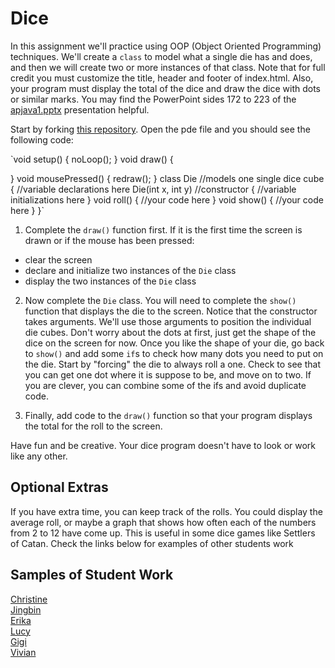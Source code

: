 Dice
====

In this assignment we'll practice using OOP (Object Oriented Programming) techniques. We'll create a `class` to model what a single die has and does, and then we will create two or more instances of that class. Note that for full credit you must customize the title, header and footer of index.html. Also, your program must display the total of the dice and draw the dice with dots or similar marks. You may find the PowerPoint sides 172 to 223 of the [apjava1.pptx](https://drive.google.com/open?id=0Bz2ZkT6qWPYTVkF4Q19aZ3dfdk0) presentation helpful.

Start by forking [this repository](https://github.com/LowellSampleClass/). Open the pde file and you should see the following code:

`void setup()
{
    noLoop();
}
void draw()
{
    
}
void mousePressed()
{
    redraw();
}
class Die //models one single dice cube
{
    //variable declarations here
    Die(int x, int y) //constructor
    {
        //variable initializations here
    }
    void roll()
    {
        //your code here
    }
    void show()
    {
        //your code here
    }
}`


1. Complete the `draw()` function first. If it is the first time the screen is drawn or if the mouse has been pressed:  
- clear the screen
- declare and initialize two instances of the `Die` class
- display the two instances of the `Die` class
2. Now complete the `Die` class. You will need to complete the `show()` function that displays the die to the screen. Notice that the constructor takes arguments. We'll use those arguments to position the individual die cubes. Don't worry about the dots at first, just get the shape of the dice on the screen for now. Once you like the shape of your die, go back to `show()` and add some `if`s to check how many dots you need to put on the die. Start by "forcing" the die to always roll a one. Check to see that you can get one dot where it is suppose to be, and move on to two. If you are clever, you can combine some of the ifs and avoid duplicate code. 

3. Finally, add code to the `draw()` function so that your program displays the total for the roll to the screen.  

Have fun and be creative. Your dice program doesn't have to look or work like any other.  

Optional Extras
---------------

If you have extra time, you can keep track of the rolls. You could display the average roll, or maybe a graph that shows how often each of the numbers from 2 to 12 have come up. This is useful in some dice games like Settlers of Catan. Check the links below for examples of other students work

Samples of Student Work
-----------------------
[Christine](http://christinechao.github.io/Dice/)     
[Jingbin](http://ben441318936.github.io/Dice/)  
[Erika](http://bekutaa.github.io/Dice/)  
[Lucy](http://luchen825.github.io/Dice/)  
[Gigi](http://gigibyte327.github.io/Dice/)  
[Vivian](http://vivianlam.github.io/Dice/)